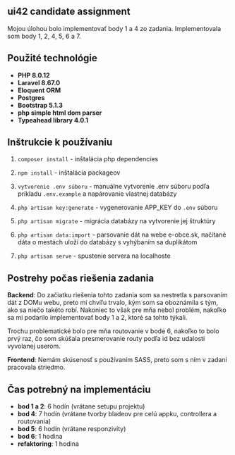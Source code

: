 ## ui42 candidate assignment

Mojou úlohou bolo implementovať body 1 a 4 zo zadania. Implementovala som body 1, 2, 4, 5, 6 a 7.

## Použité technológie

- **PHP 8.0.12**
- **Laravel 8.67.0**
- **Eloquent ORM**
- **Postgres**
- **Bootstrap 5.1.3**
- **php simple html dom parser**
- **Typeahead library 4.0.1**

## Inštrukcie k používaniu
1. `composer install` - inštalácia php dependencies

2. `npm install` - inštalácia packageov

3. `vytvorenie .env súboru` - manuálne vytvorenie .env súboru podľa príkladu `.env.example` a napárovanie vlastnej databázy 

4. `php artisan key:generate` - vygenerovanie APP_KEY do `.env` súboru

5. `php artisan migrate` - migrácia databázy na vytvorenie jej štruktúry

6. `php artisan data:import` - parsovanie dát na webe e-obce.sk, načítané dáta o mestách uloží do databázy s vyhýbaním sa duplikátom

7. `php artisan serve` - spustenie servera na localhoste

## Postrehy počas riešenia zadania

**Backend**:
Do začiatku riešenia tohto zadania som sa nestretla s parsovaním dát z DOMu webu, preto mi chvíľu trvalo, kým som sa oboznámila s tým, ako sa niečo takéto robí. Nakoniec to však pre mňa nebol problém, nakoľko sa mi podarilo implementovať body 1 a 2, ktoré sa tohto týkali.

Trochu problematické bolo pre mňa routovanie v bode 6, nakoľko to bolo prvý raz, čo som skúšala presmerovanie routy podľa id bez udalosti vyvolanej userom.

**Frontend**:
Nemám skúsenosť s používaním SASS, preto som s ním v zadaní pracovala striedmo.


## Čas potrebný na implementáciu

- **bod 1 a 2**: 6 hodín (vrátane setupu projektu)
- **bod 4**: 7 hodín (vrátane tvorby bladeov pre celú appku, controllera a routovania)
- **bod 5**: 6 hodín (vrátane responzivity)
- **bod 6**: 1 hodina
- **refaktoring**: 1 hodina